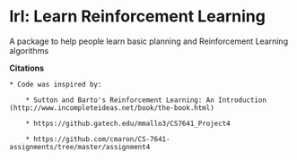 # lrl: Learn Reinforcement Learning

A package to help people learn basic planning and Reinforcement Learning algorithms

**Citations**

    * Code was inspired by:

        * Sutton and Barto's Reinforcement Learning: An Introduction (http://www.incompleteideas.net/book/the-book.html)

        * https://github.gatech.edu/mmallo3/CS7641_Project4

        * https://github.com/cmaron/CS-7641-assignments/tree/master/assignment4
